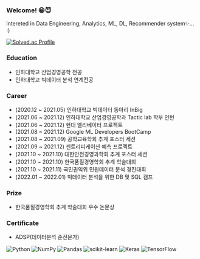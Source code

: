 ### Welcome! 😁😈

intereted in Data Engineering, Analytics, ML, DL, Recommender system✨... :)
<!--
**koesnimboi/koesnimboi** is a ✨ _special_ ✨ repository because its `README.md` (this file) appears on your GitHub profile.

Here are some ideas to get you started:

- 🔭 I’m currently working on ...
- 🌱 I’m currently learning ...
- 👯 I’m looking to collaborate on ...
- 🤔 I’m looking for help with ...
- 💬 Ask me about ...
- 📫 How to reach me: ...
- 😄 Pronouns: ...
- ⚡ Fun fact: ...
-->

[![Solved.ac Profile](http://mazassumnida.wtf/api/v2/generate_badge?boj=last7255)](https://solved.ac/last7255/)

### **Education**
- 인하대학교 산업경영공학 전공
- 인하대학교 빅데이터 분석 연계전공 

### **Career**
- (2020.12 ~ 2021.05) 인하대학교 빅데이터 동아리 InBig 
- (2021.06 ~ 2021.12) 인하대학교 산업경영공학과 Tactic lab 학부 인턴
- (2021.06 ~ 2021.12) 현대 엘리베이터 프로젝트
- (2021.08 ~ 2021.12) Google ML Developers BootCamp
- (2021.08 ~ 2021.09) 공학교육학회 추계 포스터 세션
- (2021.09 ~ 2021.12) 젠트리피케이션 예측 프로젝트
- (2021.10 ~ 2021.10) 대한안전경영과학회 추계 포스터 세션
- (2021.10 ~ 2021.10) 한국품질경영학회 추계 학술대회
- (2021.10 ~ 2021.11) 국민권익위 민원데이터 분석 경진대회
- (2022.01 ~ 2022.01) 빅데이터 분석을 위한 DB 및 SQL 캠프


### **Prize**
- 한국품질경영학회 추계 학술대회 우수 논문상


### **Certificate**
- ADSP(데이터분석 준전문가)




![Python](https://img.shields.io/badge/python-3670A0?style=for-the-badge&logo=python&logoColor=ffdd54)
![NumPy](https://img.shields.io/badge/numpy-%23013243.svg?style=for-the-badge&logo=numpy&logoColor=white)
![Pandas](https://img.shields.io/badge/pandas-%23150458.svg?style=for-the-badge&logo=pandas&logoColor=white)
![scikit-learn](https://img.shields.io/badge/scikit--learn-%23F7931E.svg?style=for-the-badge&logo=scikit-learn&logoColor=white)
![Keras](https://img.shields.io/badge/Keras-%23D00000.svg?style=for-the-badge&logo=Keras&logoColor=white)
![TensorFlow](https://img.shields.io/badge/TensorFlow-%23FF6F00.svg?style=for-the-badge&logo=TensorFlow&logoColor=white)
